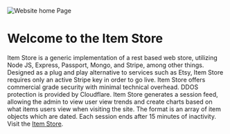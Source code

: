 ![Website home Page](https://res.cloudinary.com/execool/image/upload/v1520276124/home_page_kyxgyd.png)
# Welcome to the Item Store
Item Store is a generic implementation of a rest based web store, utilizing Node JS, Express, Passport, Mongo, and Stripe, among other things. Designed as a plug and play alternative to services such as Etsy, Item Store requires only an active Stripe key in order to go live. Item Store offers commercial grade security with minimal technical overhead. DDOS protection is provided by Cloudflare.
Item Store generates a session feed, allowing the admin to view user view trends and create charts based on what items users view when visiting the site. The format is an array of item objects which are dated. Each session ends after 15 minutes of inactivity.
Visit the [Item Store](https://itemstore.info).
